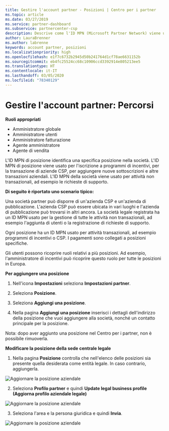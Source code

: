 ```yaml
---
title: Gestire l'account partner - Posizioni | Centro per i partner
ms.topic: article
ms.date: 03/27/2019
ms.service: partner-dashboard
ms.subservice: partnercenter-csp
description: Descrive come l'ID MPN (Microsoft Partner Network) viene usato in programmi di incentivi, aziende CSP (Cloud Solution Provider), sottoscrizioni e altre transazioni.
author: LauraBrenner
ms.author: labrenne
keywords: account partner, posizioni
ms.localizationpriority: high
ms.openlocfilehash: e1f7c6732b2945d50b241764d1cf78ae6631152b
ms.sourcegitcommit: eb4fc25524cc68c10906ccd3392914e805213ee5
ms.translationtype: HT
ms.contentlocale: it-IT
ms.lasthandoff: 03/05/2020
ms.locfileid: "78340129"
---
```

# <a name="manage-your-partner-account-locations"></a>Gestire l'account partner: Percorsi

**Ruoli appropriati**
-   Amministratore globale
-   Amministratore utenti
-   Amministratore fatturazione
-   Agente amministratore
-   Agente di vendita

L'ID MPN di posizione identifica una specifica posizione nella società. L'ID MPN di posizione viene usato per l'iscrizione a programmi di incentivi, per la transazione di aziende CSP, per aggiungere nuove sottoscrizioni e altre transazioni aziendali. L'ID MPN della società viene usato per attività non transazionali, ad esempio le richieste di supporto.

**Di seguito è riportato uno scenario tipico:** 

Una società partner può disporre di un'azienda CSP e un'azienda di pubblicazione. L'azienda CSP può essere ubicata in vari luoghi e l'azienda di pubblicazione può trovarsi in altri ancora. La società legale registrata ha un ID MPN usato per la gestione di tutte le attività non transazionali, ad esempio l'aggiunta di utenti o la registrazione di richieste di supporto. 

Ogni posizione ha un ID MPN usato per attività transazionali, ad esempio programmi di incentivi o CSP. I pagamenti sono collegati a posizioni specifiche.

Gli utenti possono ricoprire ruoli relativi a più posizioni. Ad esempio, l'amministratore di incentivi può ricoprire questo ruolo per tutte le posizioni in Europa.

**Per aggiungere una posizione**

1. Nell'icona **Impostazioni** seleziona **Impostazioni partner**. 

2. Seleziona **Posizione**.

3. Seleziona **Aggiungi una posizione**.  

4. Nella pagina **Aggiungi una posizione** inserisci i dettagli dell'indirizzo della posizione che vuoi aggiungere alla società, nonché un contatto principale per la posizione.

Nota: dopo aver aggiunto una posizione nel Centro per i partner, non è possibile rimuoverla.

**Modificare la posizione della sede centrale legale**

1. Nella pagina **Posizione** controlla che nell'elenco delle posizioni sia presente quella desiderata come entità legale. In caso contrario, aggiungerla.

![Aggiornare la posizione aziendale](images/updatepartnerprofile2.png)

2. Seleziona **Profilo partner** e quindi **Update legal business profile (Aggiorna profilo aziendale legale)**

![Aggiornare la posizione aziendale](images/updatepartnerprofile1.png)

3. Seleziona l'area e la persona giuridica e quindi **Invia**.

![Aggiornare la posizione aziendale](images/updatepartnerprofile3.png)

